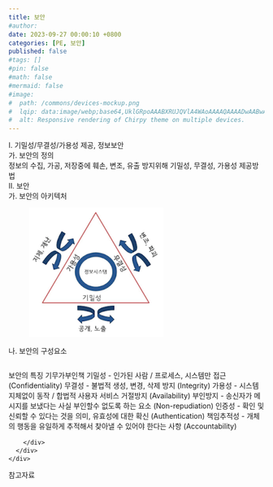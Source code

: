 ```yaml
---
title: 보안
#author: 
date: 2023-09-27 00:00:10 +0800
categories: [PE, 보안]
published: false
#tags: []
#pin: false
#math: false
#mermaid: false
#image:
#  path: /commons/devices-mockup.png
#  lqip: data:image/webp;base64,UklGRpoAAABXRUJQVlA4WAoAAAAQAAAADwAABwAAQUxQSDIAAAARL0AmbZurmr57yyIiqE8oiG0bejIYEQTgqiDA9vqnsUSI6H+oAERp2HZ65qP/VIAWAFZQOCBCAAAA8AEAnQEqEAAIAAVAfCWkAALp8sF8rgRgAP7o9FDvMCkMde9PK7euH5M1m6VWoDXf2FkP3BqV0ZYbO6NA/VFIAAAA
#  alt: Responsive rendering of Chirpy theme on multiple devices.
---
```


<div class="post-wrap">
  <div class="para">
    <div class="para-title">
      I. 기밀성/무결성/가용성 제공, 정보보안
    </div>
    <div class="para-cntnt">
      <div class="para">
        <div class="para-title">
          가. 보안의 정의
        </div>
        <div class="para-cntnt">
            정보의 수집, 가공, 저장중에 훼손, 변조, 유출 방지위해 기밀성, 무결성, 가용성 제공방법
        </div>
      </div>
    </div>
  </div>
  
  <div class="para">
    <div class="para-title">
      II. 보안
    </div>
    <div class="para-cntnt">
      <div class="para">
        <div class="para-title">
          가. 보안의 아키텍처
        </div>
        <div class="para-cntnt">
          <figure class="post-figure">
            <img src="/assets/img/posts/보안.png" alt="보안">
<!--            <figcaption>Source: Unveiling the Metaverse: Exploring Emerging Trends, Multifaceted Perspectives, and Future Challenges</figcaption>-->
          </figure>
        </div>
      </div>
      <div class="para">
        <div class="para-title">
          나. 보안의 구성요소
        </div>
        <div class="para-cntnt">
          <table class="post-table">
          </table>
          보안의 특징 기무가부인책
  기밀성 - 인가된 사람 / 프로세스, 시스템만 접근 (Confidentiality) 
  무결성 - 불법적 생성, 변경, 삭제 방지 (Integrity) 
  가용성 - 시스템 지체없이 동작 / 합법적 사용자 서비스 거절방지 (Availability) 
  부인방지 - 송신자가 메시지를 보냈다는 사실 부인할수 없도록 하는 요소 (Non-repudiation) 
  인증성 - 확인 및 신뢰할 수 있다는 것을 의미, 유효성에 대한 확신 (Authentication)
  책임추적성 - 개체의 행동을 유일하게 추적해서 찾아낼 수 있어야 한다는 사항 (Accountability)

        </div>
      </div>
    </div>
  </div>

  <div class="refr-wrap">
    <div class="refr-title">
        참고자료
    </div>
    <ol class="refr-list">
    <!--    <li>(나현식, 최대선) <a target="_blank" href="https://scienceon.kisti.re.kr/commons/util/originalView.do?cn=JAKO202225948430499&oCn=JAKO202225948430499&dbt=JAKO&journal=NJOU00291864">메타버스 보안 위협 요소 및 대응 방안 검토</a></li>-->
    <!--    <li>(M. Uddin, S. Manickam, H. Ullah, M. Obaidat and A. Dandoush) <a target="_blank" href="https://ieeexplore.ieee.org/abstract/document/10138386">Unveiling the Metaverse: Exploring Emerging Trends, Multifaceted Perspectives, and Future Challenges</a></li>-->
    </ol>
  </div>
</div>
